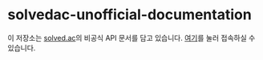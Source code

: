 # solvedac-unofficial-documentation

이 저장소는 [solved.ac](https://solved.ac/)의 비공식 API 문서를 담고 있습니다.
[여기](https://solvedac.github.io/unofficial-documentation)를 눌러 접속하실 수 있습니다.
